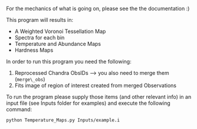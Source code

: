 For the mechanics of what is going on, please see the the documentation :)

This program will results in:
- A Weighted Voronoi Tessellation Map
- Spectra for each bin
- Temperature and Abundance Maps
- Hardness Maps


In order to run this program you need the following:
1. Reprocessed Chandra ObsIDs --> you also need to merge them (`merge\_obs`)
2. Fits image of region of interest created from merged Observations

To run the program please supply those items (and other relevant info) in an input file (see Inputs folder for examples)
and execute the following command:

`python Temperature_Maps.py Inputs/example.i`
